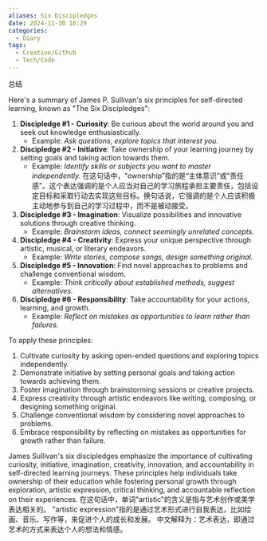 ```yaml
---
aliases: Six Discipledges
date: 2024-11-30 16:29
categories:
  - Diary
tags:
  - Creative/Github
  - Tech/Code
---
```


总结

<!--more-->

 Here's a summary of James P. Sullivan's six principles for self-directed learning, known as "The Six Discipledges":

1. **Discipledge #1 - Curiosity**: Be curious about the world around you and seek out knowledge enthusiastically.
	* Example: *Ask questions, explore topics that interest you.*
2. **Discipledge #2 - Initiative**: Take ownership of your learning journey by setting goals and taking action towards them.
	* Example: *Identify skills or subjects you want to master independently.*
在这句话中，“ownership”指的是“主体意识”或“责任感”。这个表达强调的是个人应当对自己的学习旅程承担主要责任，包括设定目标和采取行动去实现这些目标。换句话说，它强调的是个人应该积极主动地参与到自己的学习过程中，而不是被动接受。
1. **Discipledge #3 - Imagination**: Visualize possibilities and innovative solutions through creative thinking.
	* Example: *Brainstorm ideas, connect seemingly unrelated concepts.*
2. **Discipledge #4 - Creativity**: Express your unique perspective through artistic, musical, or literary endeavors.
	* Example: *Write stories, compose songs, design something original.*
3. **Discipledge #5 - Innovation**: Find novel approaches to problems and challenge conventional wisdom.
	* Example: *Think critically about established methods, suggest alternatives.*
4. **Discipledge #6 - Responsibility**: Take accountability for your actions, learning, and growth.
	* Example: *Reflect on mistakes as opportunities to learn rather than failures.*

To apply these principles:

1. Cultivate curiosity by asking open-ended questions and exploring topics independently.
2. Demonstrate initiative by setting personal goals and taking action towards achieving them.
3. Foster imagination through brainstorming sessions or creative projects.
4. Express creativity through artistic endeavors like writing, composing, or designing something original.
5. Challenge conventional wisdom by considering novel approaches to problems.
6. Embrace responsibility by reflecting on mistakes as opportunities for growth rather than failure.

James Sullivan's six discipledges emphasize the importance of cultivating curiosity, initiative, imagination, creativity, innovation, and accountability in self-directed learning journeys. These principles help individuals take ownership of their education while fostering personal growth through exploration, artistic expression, critical thinking, and accountable reflection on their experiences.
在这句话中，单词"artistic"的含义是指与艺术创作或美学表达相关的。
"artistic expression"指的是通过艺术形式进行自我表达，比如绘画、音乐、写作等，来促进个人的成长和发展。
中文解释为：艺术表达，即通过艺术的方式来表达个人的想法和情感。